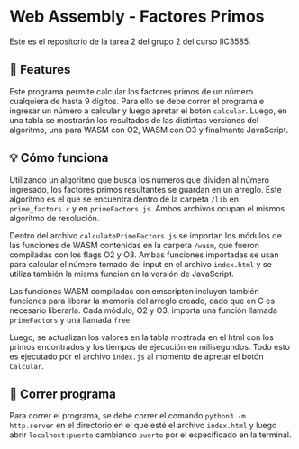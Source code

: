 # Web Assembly - Factores Primos

Este es el repositorio de la tarea 2 del grupo 2 del curso IIC3585.

## 📑 Features

Este programa permite calcular los factores primos de un número cualquiera de hasta 9 dígitos. Para ello se debe correr el programa e ingresar un número a calcular y luego apretar el botón `calcular`. Luego, en una tabla se mostrarán los resultados de las distintas versiones del algoritmo, una para WASM con O2, WASM con O3 y finalmante JavaScript.

## 💡 Cómo funciona

Utilizando un algoritmo que busca los números que dividen al número ingresado, los factores primos resultantes se guardan en un arreglo. Este algoritmo es el que se encuentra dentro de la carpeta `/lib` en `prime_factors.c` y en `primeFactors.js`. Ambos archivos ocupan el mismos algoritmo de resolución.

Dentro del archivo `calculatePrimeFactors.js` se importan los módulos de las funciones de WASM contenidas en la carpeta `/wasm`, que fueron compiladas con los flags O2 y O3. Ambas funciones importadas se usan para calcular el número tomado del input en el archivo `index.html` y se utiliza también la misma función en la versión de JavaScript.

Las funciones WASM compiladas con emscripten incluyen también funciones para liberar la memoria del arreglo creado, dado que en C es necesario liberarla. Cada módulo, O2 y O3, importa una función llamada `primeFactors` y una llamada `free`.

Luego, se actualizan los valores en la tabla mostrada en el html con los primos encontrados y los tiempos de ejecución en milisegundos. Todo esto es ejecutado por el archivo `index.js` al momento de apretar el botón `Calcular`.

## 🚀 Correr programa

Para correr el programa, se debe correr el comando `python3 -m http.server` en el directorio en el que esté el archivo `index.html` y luego abrir `localhost:puerto` cambiando `puerto` por el especificado en la terminal.